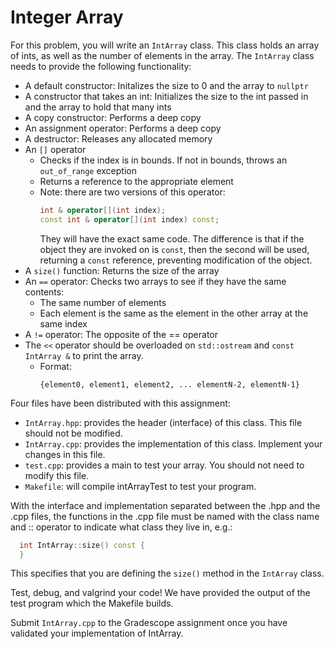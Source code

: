 # Integer Array
For this problem, you will write an `IntArray` class. This class holds an array 
of ints, as well as the number of elements in the array. The `IntArray` class 
needs to provide the following functionality:
  - A default constructor: Initalizes the size to 0 and the array to `nullptr`
  - A constructor that takes an int: Initializes the size to the int passed in 
    and the array to hold that many ints 
  - A copy constructor: Performs a deep copy
  - An assignment operator: Performs a deep copy
  - A destructor: Releases any allocated memory
  - An `[]` operator
    - Checks if the index is in bounds. If not in bounds, throws an `out_of_range` exception
    - Returns a reference to the appropriate element
    - Note: there are two versions of this operator: 
      ```c++
      int & operator[](int index);
      const int & operator[](int index) const;
      ```
      They will have the exact same code. The difference is that if
      the object they are invoked on is `const`, then the second will
      be used, returning a `const` reference, preventing modification
      of the object.
  - A `size()` function: Returns the size of the array
  - An `==` operator: Checks two arrays to see if they have the same contents:
      - The same number of elements
      - Each element is the same as the element in the other array at the same index 
  - A `!=` operator: The opposite of the == operator
  - The `<<` operator should be overloaded on `std::ostream` and `const IntArray &` to print the array.
    - Format:
       ``` 
       {element0, element1, element2, ... elementN-2, elementN-1}
       ```

Four files have been distributed with this assignment:
  - `IntArray.hpp`: provides the header (interface) of this class.  This file should not be modified.  
  - `IntArray.cpp`: provides the implementation of this class. Implement your changes in this file.   
  - `test.cpp`: provides a main to test your array.  You should not need to modify this file.
  - `Makefile`: will compile intArrayTest to test your program.

With the interface and implementation separated between the .hpp and the
.cpp files, the functions in the .cpp file must be named with the
class name and :: operator to indicate what class they live in, e.g.:
```c++
  int IntArray::size() const {
  }
```
This specifies that you are defining the `size()` method in the `IntArray`
class. 

Test, debug, and valgrind your code! We have provided the output of
the test program which the Makefile builds.

Submit `IntArray.cpp` to the Gradescope assignment once you have validated 
your implementation of IntArray.
